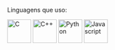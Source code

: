 Linguagens que uso: <br>

<img 
  width=55
  title="C"
  alt="C"
  src="https://github.com/Akitsute/Akitsute/assets/118070875/7c9b1fc8-147f-43ab-ac6c-08556272a373"
/>
<img 
  width=55
  title="C++"
  alt="C++"
  src="https://github.com/Akitsute/Akitsute/assets/118070875/aea50364-ab9d-4b21-b317-5f6692535160"
/>
<img 
  width=55
  title="Python"
  alt="Python"
  src="https://github.com/Akitsute/Akitsute/assets/118070875/0faa0b76-87e9-46b8-9b11-badcfb39165d"
/>
<img 
  width=55
  title="Javascript"
  alt="Javascript"
  src="https://github.com/Akitsute/Akitsute/assets/118070875/050114e8-b3eb-4389-b228-7f9ad138d34c"
/>
